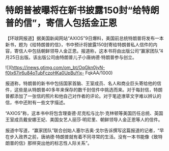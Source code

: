 # 特朗普被曝将在新书披露150封“给特朗普的信”，寄信人包括金正恩

【环球网报道】据美国新闻网站“AXIOS”9日爆料，美国前总统特朗普将发布一本新书，题为《给特朗普的信》，书中预计将披露150封寄给特朗普私人信件的内容，寄信人中包括朝鲜领导人金正恩。报道称，这本书将由出版公司“赢家团队”4月25日出版。该出版公司由特朗普儿子小唐纳德·特朗普参与创立。

![](https://inews.gtimg.com/om_bt/OqGkn0jyN-f0Ix67ir6u84oTubFczoHKa0UpBuYix-
FqkAA/1000)

报道称，特朗普的新书中包括国家首脑、王室成员、名人和商业巨头寄给他的信件，这些是从特朗普40多年来保存的数千封信件中挑选而来。对于每封信，特朗普都添加了一张信的照片和他自己对作者的评论。对于笔迹潦草文字难以辨认的信，书中还附有一些文字描述。

“AXIOS”称，这本书中将包含理查德·尼克松与比尔·克林顿等美国历任总统、英国王室成员戴安娜王妃、美国女艺人丽莎·明尼里、朝鲜领导人金正恩等人的信件。

报道中写道，“赢家团队”联合创始人塞尔吉奥·戈尔告诉撰写这篇报道的记者，“早在步入政界之前，唐纳德·特朗普就有着不同寻常的生活。没有一本书能像《致特朗普的信》那样突出他的标志性人际关系”。

